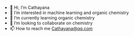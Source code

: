- 👋 Hi, I’m Cathayana
- 👀 I’m interested in machine learning and organic chemistry
- 🌱 I’m currently learning organic chemistry
- 💞️ I’m looking to collaborate on chemistry
- 📫 How to reach me Cathayana@qq.com

<!---
yqy030316/yqy030316 is a ✨ special ✨ repository because its `README.md` (this file) appears on your GitHub profile.
You can click the Preview link to take a look at your changes.
--->
